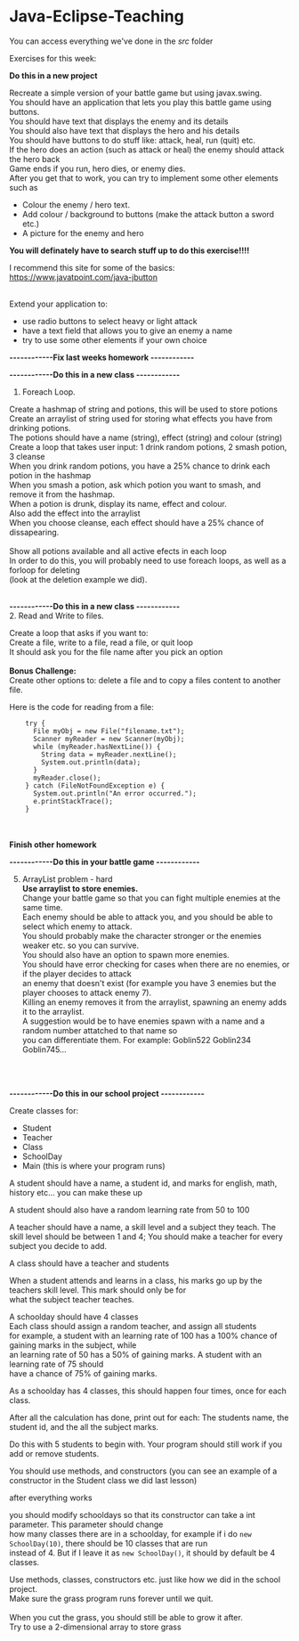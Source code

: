 ﻿# Java-Eclipse-Teaching

You can access everything we've done in the *src* folder

Exercises for this week:

**Do this in a new project**

Recreate a simple version of your battle game but using javax.swing.<br/>
You should have an application that lets you play this battle game using buttons.<br/>
You should have text that displays the enemy and its details<br/>
You should also have text that displays the hero and his details<br/>
You should have buttons to do stuff like: attack, heal, run (quit) etc.<br/>
If the hero does an action (such as attack or heal) the enemy should attack the hero back<br/>
Game ends if you run, hero dies, or enemy dies.
<br/>
After you get that to work, you can try to implement some other elements such as <br/>
- Colour the enemy / hero text.
- Add colour / background to buttons (make the attack button a sword etc.)
- A picture for the enemy and hero

**You will definately have to search stuff up to do this exercise!!!!**

I recommend this site for some of the basics:
https://www.javatpoint.com/java-jbutton
<br/><br/>

Extend your application to:
- use radio buttons to select heavy or light attack
- have a text field that allows you to give an enemy a name
- try to use some other elements if your own choice

**------------Fix last weeks homework ------------**<br/>

**------------Do this in a new class ------------**<br/>

1. Foreach Loop.<br/>

Create a hashmap of string and potions, this will be used to store potions <br/>
Create an arraylist of string used for storing what effects you have from drinking potions.<br/>
The potions should have a name (string), effect (string) and colour (string)<br/>
Create a loop that takes user input: 1 drink random potions, 2 smash potion, 3 cleanse<br/>
When you drink random potions, you have a 25% chance to drink each potion in the hashmap<br/>
When you smash a potion, ask which potion you want to smash, and remove it from the hashmap.<br/>
When a potion is drunk, display its name, effect and colour.<br/>
Also add the effect into the arraylist<br/>
When you choose cleanse, each effect should have a 25% chance of dissapearing.<br/><br/>
Show all potions available and all active efects in each loop<br/>
In order to do this, you will probably need to use foreach loops, as well as a forloop for deleting <br/>
(look at the deletion example we did).<br/><br/>

**------------Do this in a new class ------------**<br/>
2. Read and Write to files.<br/>

Create a loop that asks if you want to:<br/>
Create a file, write to a file, read a file, or quit loop<br/>
It should ask you for the file name after you pick an option<br/>
<br/>
**Bonus Challenge:**<br/>
Create other options to: delete a file and to copy a files content to another file.<br/>

Here is the code for reading from a file:
```
    try {
      File myObj = new File("filename.txt");
      Scanner myReader = new Scanner(myObj);
      while (myReader.hasNextLine()) {
        String data = myReader.nextLine();
        System.out.println(data);
      }
      myReader.close();
    } catch (FileNotFoundException e) {
      System.out.println("An error occurred.");
      e.printStackTrace();
    }
```



<br/><br/>
**Finish other homework**
<br/>

**------------Do this in your battle game ------------**

5. ArrayList problem - hard<br/>
**Use arraylist to store enemies.**<br/>
Change your battle game so that you can fight multiple enemies at the same time.<br/>
Each enemy should be able to attack you, and you should be able to select which enemy to attack.<br/>
You should probably make the character stronger or the enemies weaker etc. so you can survive.<br/>
You should also have an option to spawn more enemies. <br/>
You should have error checking for cases when there are no enemies, or if the player decides to attack<br/>
an enemy that doesn't exist (for example you have 3 enemies but the player chooses to attack enemy 7).<br/>
Killing an enemy removes it from the arraylist, spawning an enemy adds it to the arraylist.<br/>
A suggestion would be to have enemies spawn with a name and a random number attatched to that name so<br/>
you can differentiate them. For example: Goblin522 Goblin234 Goblin745...<br/>



<br/><br/>


**------------Do this in our school project ------------**

Create classes for:
- Student
- Teacher
- Class
- SchoolDay
- Main (this is where your program runs)

A student should have a name, a student id, and marks for english, math, history etc... you can make these up<br/>

A student should also have a random learning rate from 50 to 100<br/>

A teacher should have a name, a skill level and a subject they teach.
The skill level should be between 1 and 4;
You should make a teacher for every subject you decide to add.

A class should have a teacher and students

When a student attends and learns in a class, his marks go up by the teachers skill level. This mark should only be for<br/>
what the subject teacher teaches.

A schoolday should have 4 classes<br/>
Each class should assign a random teacher, and assign all students<br/>
for example, a student with an learning rate of 100 has a 100% chance of gaining marks in the subject, while<br/>
an learning rate of 50 has a 50% of gaining marks. A student with an learning rate of 75 should<br/>
have a chance of 75% of gaining marks.

As a schoolday has 4 classes, this should happen four times, once for each class.

After all the calculation has done, print out for each:
The students name, the student id, and the all the subject marks.

Do this with 5 students to begin with. 
Your program should still work if you add or remove students.

You should use methods, and constructors (you can see an example of a constructor in the Student class we did last lesson)

after everything works

you should modify schooldays so that its constructor can take a int parameter. This parameter should change<br/>
how many classes there are in a schoolday, for example if i do ```new SchoolDay(10)```, there should be 10 classes that are run<br/>
instead of 4. But if I leave it as ```new SchoolDay()```, it should by default be 4 classes.


Use methods, classes, constructors etc. just like how we did in the school project.<br/>
Make sure the grass program runs forever until we quit.<br/><br/>
When you cut the grass, you should still be able to grow it after.<br/>
Try to use a 2-dimensional array to store grass<br/>

